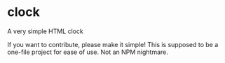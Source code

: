 # clock
A very simple HTML clock 

If you want to contribute, please make it simple! This is supposed to be a one-file project for ease of use. Not an NPM nightmare.
